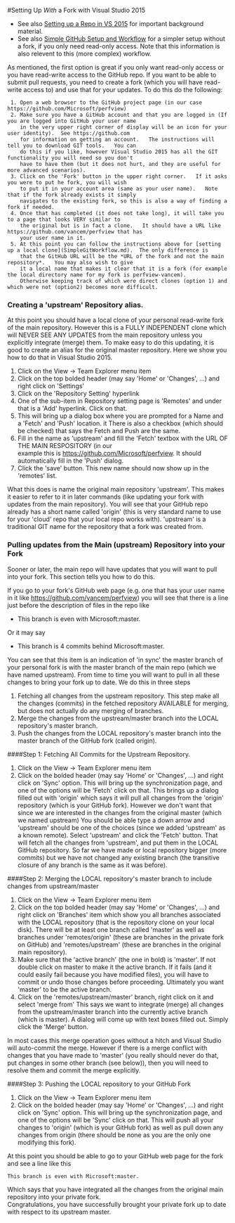 #Setting Up *With* a Fork with Visual Studio 2015

 * See also [Setting up a Repo in VS 2015](SettingUpRepoInVS2015.md) for important background material.  
 * See also [Simple GitHub Setup and Workflow](SimpleGitWorkflow.md) for a simpler setup without a fork, 
   if you only need read-only access.  Note that this information is also relevent to this (more complex)
   workflow.   

 As mentioned, the first option is great if you only want read-only access or you have read-write access to the GitHub repo.
 If you want to be able to submit pull requests, you need to create a fork (which you will have read-write access to)
 and use that for your updates.   To do this do the following:

     1. Open a web browser to the GitHub project page (in our case https://github.com/Microsoft/perfview)
	 2. Make sure you have a GitHub account and that you are logged in (If you are logged into GitHub your user name 
	    in the very upper right corner of display will be an icon for your user identity).  See https://github.com
		for information on getting an account.   The instructions will tell you to download GIT tools.   You can
		do this if you like, however Visual Studio 2015 has all the GIT functionality you will need so you don't
		have to have them (but it does not hurt, and they are useful for more advanced scenarios).
	 3. Click on the 'Fork' button in the upper right corner.   If it asks you were to put he fork, you will wish
	    to put it in your account area (same as your user name).   Note that if the fork already exists it simply
		navigates to the existing fork, so this is also a way of finding a fork if needed. 
	 4. Once that has completed (it does not take long), it will take you to a page that looks VERY similar to 
	    the original but is in fact a clone.   It should have a URL like https://github.com/vancem/perfview that has  
		your user name in it.  
	 5. At this point you can follow the instructions above for [setting up a local clone](SimpleGitWorkflow.md).  The only difference is 
	    that the GitHub URL will be the *URL of the fork and not the main repository*.   You may also wish to give
		it a local name that makes it clear that it is a fork (for example the local directory name for my fork is perfview-vancem).
		Otherwise keeping track of which were direct clones (option 1) and which were not (option2) becomes more difficult.  

### Creating a 'upstream' Repository alias.  

At this point you should have a local clone of your personal read-write fork of the main repository.    However this
is a FULLY INDEPENDENT clone which will NEVER SEE ANY UPDATES from the main repository unless you explicitly integrate 
(merge) them.   To make easy to do this updating, it is good to create an alias for the original master repository.  Here
we show you how to do that in Visual Studio 2015.  

  1. Click on the View -> Team Explorer menu item 
  2. Click on the top bolded header (may say 'Home' or 'Changes', ...) and right click on 'Settings'
  3. Click on the 'Repository Setting' hyperlink
  4. One of the sub-item in Repository setting page is 'Remotes' and under that is a 'Add' hyperlink.  Click on that.
  5. This will bring up a dialog box where you are prompted for a Name and a 'Fetch' and 'Push' location.  it
     There is also a checkbox (which should be checked) that says the Fetch and Push are the same. 
  6. Fill in the name as 'upstream' and fill the 'Fetch' textbox with the URL OF THE MAIN RESPOSITORY (in our    
     example this is https://github.com/Microsoft/perfview.  It should automatically fill in the 'Push' dialog.  
  7. Click the 'save' button.   This new name should now show up in the 'remotes' list.  

What this does is name the original main repository 'upstream'.    This makes it easier to refer to it in later commands
(like updating your fork with updates from the main repository).  You will see that your GitHub repo already has
a short name called 'origin' (this is very standard name to use for your 'cloud' repo that your local repo works with).
'upstream' is a traditional GIT name for the repository that a fork was created from.  

### Pulling updates from the Main (upstream) Repository into your Fork

Sooner or later, the main repo will have updates that you will want to pull into your fork.    This
section tells you how to do this.  

If you go to your fork's GitHub web page (e.g. one that has your user name in it like https://github.com/vancem/perfview)
you will see that there is a line just before the description of files in the repo like
 
   * This branch is even with Microsoft:master. 

Or it may say

   * This branch is 4 commits behind Microsoft:master. 

You can see that this item is an indication of 'in sync' the master branch of your personal fork is with the master branch
of the main repo (which we have named upstream).   From time to time you will want to pull in
all these changes to bring your fork up to date.   We do this in three steps

  1. Fetching all changes from the upstream repository.  This step make all the changes (commits)
     in the fetched repository AVAILABLE for merging, but does not actually do any merging of branches.     
  2. Merge the changes from the upstream/master branch into the LOCAL repository's master branch.
  3. Push the changes from the LOCAL repository's master branch into the master branch of the GitHub fork (called origin). 

####Step 1: Fetching All Commits for the Upstream Repository.  

  1. Click on the View -> Team Explorer menu item 
  2. Click on the bolded header (may say 'Home' or 'Changes', ...) and right click on 'Sync' option.  This will bring
     up the synchronization page, and one of the options will be 'Fetch'  click on that.   This brings up a dialog filled
	 out with 'origin' which says it will pull all changes from the 'origin' repository (which is your GitHub fork).
	 However we don't want that since we are interested in the changes from the original master (which we named upstream)
	 You should be able type a down arrow and 'upstream' should be one of the choices (since we added 'upstream' as a
	 known remote).    Select 'upstream' and click the 'Fetch' button.  That will fetch all the changes from 'upstream', 
	 and put them in the LOCAL GitHub repository.  So far we have made or local repository bigger (more commits) but we have 
	 not changed any existing branch (the transitive closure of any branch is the same as it was before). 

####Step 2: Merging the LOCAL repository's master branch to include changes from upstream/master

  1. Click on the View -> Team Explorer menu item 
  2. Click on the top bolded header (may say 'Home' or 'Changes', ...) and right click on 'Branches' item which show you
     all branches associated with the LOCAL repository (that is the repository clone on your local disk).   There will
	 be at least one branch called 'master' as well as branches under 'remotes/origin' (these are branches in the
	 private fork on GitHub) and 'remotes/upstream' (these are branches in the original main repository).   
  3. Make sure that the 'active branch' (the one in bold) is 'master'.   If not double click on master to make it
     the active branch.  If it fails (and it could easily fail because you have modified files), you will have to
	 commit or undo those changes before proceeding.   Ultimately you want 'master' to be the active branch.  
  4. Click on the 'remotes/upstream/master' branch, right click on it and select 'merge from'  This says we want
     to integrate (merge) all changes from the upstream/master branch into the currently active branch (which is master).
	 A dialog will come up with text boxes filled out.  Simply click the 'Merge' button. 

In most cases this merge operation goes without a hitch and Visual Studio will auto-commit the merge.   However if there
is a merge conflict with changes that you have made to 'master' (you really should never do that, put changes in some other
branch (see below)), then you will need to resolve them and commit the merge explicitly.  

####Step 3: Pushing the LOCAL repository to your GitHub Fork

  1. Click on the View -> Team Explorer menu item 
  2. Click on the bolded header (may say 'Home' or 'Changes', ...) and right click on 'Sync' option.  This will bring
     up the synchronization page, and one of the options will be 'Sync'  click on that.   This will push all your 
	 changes to 'origin' (which is your GitHub fork) as well as pull down any changes from origin (there should be 
	 none as you are the only one modifying this fork).  

At this point you should be able to go to your GitHub web page for the fork and see a line like this

	This branch is even with Microsoft:master. 

Which says that you have integrated all the changes from the original main repository into your private fork.   
Congratulations, you have successfully brought your private fork up to date with respect to its upstream master.   



